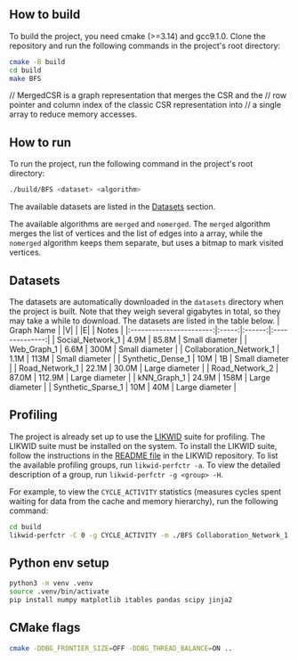 ## How to build
To build the project, you need cmake (>=3.14) and gcc9.1.0. Clone the repository and run the following commands in the project's root directory:
```bash
cmake -B build
cd build
make BFS
```

// MergedCSR is a graph representation that merges the CSR and the
// row pointer and column index of the classic CSR representation into 
// a single array to reduce memory accesses.


## How to run
To run the project, run the following command in the project's root directory:
```bash
./build/BFS <dataset> <algorithm>
```
The available datasets are listed in the [Datasets](#datasets) section.

The available algorithms are `merged` and `nomerged`. The `merged` algorithm merges the list of vertices and the list of edges into a array, while the `nomerged` algorithm keeps them separate, but uses a bitmap to mark visited vertices.

## Datasets
The datasets are automatically downloaded in the `datasets` directory when the project is built. Note that they weigh several gigabytes in total, so they may take a while to download. The datasets are listed in the table below.
|        Graph Name       | \|V\| |  \|E\| |      Notes     |
|:-----------------------:|:-----:|:------:|:--------------:|
| Social_Network_1        | 4.9M  | 85.8M  | Small diameter |
| Web_Graph_1             | 6.6M  | 300M   | Small diameter |
| Collaboration_Network_1 | 1.1M  | 113M   | Small diameter |
| Synthetic_Dense_1       | 10M   | 1B     | Small diameter |
| Road_Network_1          | 22.1M | 30.0M  | Large diameter |
| Road_Network_2          | 87.0M | 112.9M | Large diameter |
| kNN_Graph_1             | 24.9M | 158M   | Large diameter |
| Synthetic_Sparse_1      | 10M   | 40M    | Large diameter |

## Profiling
The project is already set up to use the [LIKWID](https://github.com/RRZE-HPC/likwid) suite for profiling. The LIKWID suite must be installed on the system. To install the LIKWID suite, follow the instructions in the [README file](https://github.com/RRZE-HPC/likwid?tab=readme-ov-file#download-build-and-install) in the LIKWID repository. To list the available profiling groups, run `likwid-perfctr -a`. To view the detailed description of a group, run `likwid-perfctr -g <group> -H`.

For example, to view the `CYCLE_ACTIVITY` statistics (measures cycles spent waiting for data from the cache and memory hierarchy), run the following command:
```bash
cd build
likwid-perfctr -C 0 -g CYCLE_ACTIVITY -m ./BFS Collaboration_Network_1 merged
```


## Python env setup

```bash
python3 -m venv .venv
source .venv/bin/activate
pip install numpy matplotlib itables pandas scipy jinja2
```

## CMake flags
```bash
cmake -DDBG_FRONTIER_SIZE=OFF -DDBG_THREAD_BALANCE=ON ..
```